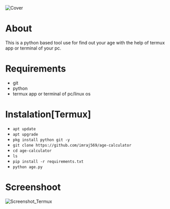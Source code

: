 ![Cover](https://user-images.githubusercontent.com/53007802/133366856-d1c289ce-78fc-4d60-a058-5e76e83ccbeb.jpg)

# About 
This is a python based tool use for find out your age with the help of termux app or terminal of your pc. 
# Requirements 
* git
* python
* termux app or terminal of pc/linux os
# Instalation[Termux]
* `apt update`
* `apt upgrade`
* `pkg install python git -y`
* `git clone https://github.com/imraj569/age-calculator`
* `cd age-calculator`
* `ls`
* `pip install -r requirements.txt`
* `python age.py`
# Screenshoot
![Screenshot_Termux](https://user-images.githubusercontent.com/53007802/133367890-17b81661-0673-4b57-9516-a463c284f16f.jpg)
